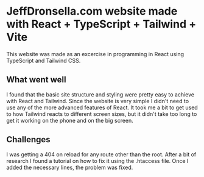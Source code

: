 # JeffDronsella.com website made with React + TypeScript + Tailwind + Vite

This website was made as an excercise in programming in React using TypeScript and Tailwind CSS.

## What went well

I found that the basic site structure and styling were pretty easy to achieve with React and Tailwind.  Since the website is very simple I didn't need to use any of the more advanced features of React.  It took me a bit to get used to how Tailwind reacts to different screen sizes, but it didn't take too long to get it working on the phone and on the big screen.

## Challenges

I was getting a 404 on reload for any route other than the root.  After a bit of research I found a tutorial on how to fix it using the .htaccess file.  Once I added the necessary lines, the problem was fixed.

